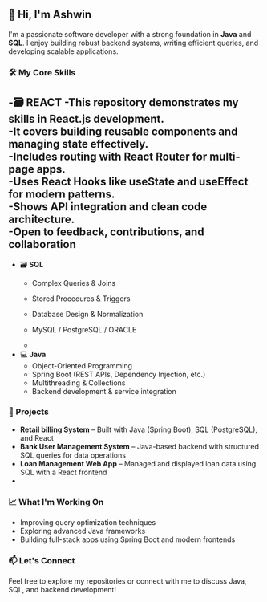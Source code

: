 ## 👋 Hi, I'm Ashwin

I'm a passionate software developer with a strong foundation in **Java** and **SQL**. I enjoy building robust backend systems, writing efficient queries, and developing scalable applications.

### 🛠️ My Core Skills

-🗃️ **REACT**
  -This repository demonstrates my skills in React.js development.  
  -It covers building reusable components and managing state effectively.  
  -Includes routing with React Router for multi-page apps.  
  -Uses React Hooks like useState and useEffect for modern patterns.  
  -Shows API integration and clean code architecture.  
  -Open to feedback, contributions, and collaboration
  - 
- 🗃️ **SQL**
  - Complex Queries & Joins
  - Stored Procedures & Triggers
  - Database Design & Normalization
  - MySQL / PostgreSQL / ORACLE 
 
  - 
- 💻 **Java**
  - Object-Oriented Programming
  - Spring Boot (REST APIs, Dependency Injection, etc.)
  - Multithreading & Collections
  - Backend development & service integration

### 🚀 Projects

- **Retail billing System** – Built with Java (Spring Boot), SQL (PostgreSQL), and React
- **Bank User Management System** – Java-based backend with structured SQL queries for data operations
- **Loan Management Web App** – Managed and displayed loan data using SQL with a React frontend
- 

### 📈 What I'm Working On

- Improving query optimization techniques
- Exploring advanced Java frameworks
- Building full-stack apps using Spring Boot and modern frontends

### 📫 Let's Connect

Feel free to explore my repositories or connect with me to discuss Java, SQL, and backend development!

